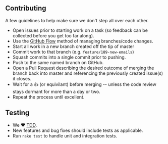 ## Contributing

A few guidelines to help make sure we don't step all over each other.

* Open issues prior to starting work on a task (so feedback can be collected before you get too far along).
* Use the [GitHub Flow](http://scottchacon.com/2011/08/31/github-flow.html) method of managing branches/code changes.
 * Start all work in a new branch created off the tip of master
 * Commit work to that branch (e.g. `feature/189-new-emails`)
 * Squash commits into a single commit prior to pushing.
 * Push to the same named branch on GitHub.
 * Open a Pull Request describing the desired outcome of merging the branch back into master and referencing the previously created issue(s) it closes.
* Wait for a :+1: (or equivilant) before merging -- unless the code review stays dormant for more than a day or two.
* Repeat the process until excellent.

## Testing

* We :heart: [TDD](http://guides.rubyonrails.org/testing.html).
* New features and bug fixes should include tests as applicable.
* Run `rake test` to handle unit and integration tests.
